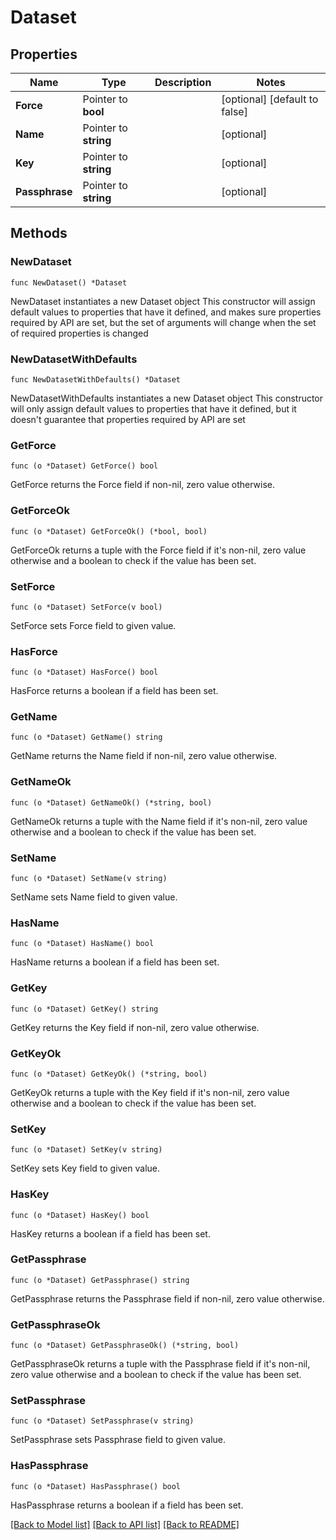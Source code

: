 # Dataset

## Properties

Name | Type | Description | Notes
------------ | ------------- | ------------- | -------------
**Force** | Pointer to **bool** |  | [optional] [default to false]
**Name** | Pointer to **string** |  | [optional] 
**Key** | Pointer to **string** |  | [optional] 
**Passphrase** | Pointer to **string** |  | [optional] 

## Methods

### NewDataset

`func NewDataset() *Dataset`

NewDataset instantiates a new Dataset object
This constructor will assign default values to properties that have it defined,
and makes sure properties required by API are set, but the set of arguments
will change when the set of required properties is changed

### NewDatasetWithDefaults

`func NewDatasetWithDefaults() *Dataset`

NewDatasetWithDefaults instantiates a new Dataset object
This constructor will only assign default values to properties that have it defined,
but it doesn't guarantee that properties required by API are set

### GetForce

`func (o *Dataset) GetForce() bool`

GetForce returns the Force field if non-nil, zero value otherwise.

### GetForceOk

`func (o *Dataset) GetForceOk() (*bool, bool)`

GetForceOk returns a tuple with the Force field if it's non-nil, zero value otherwise
and a boolean to check if the value has been set.

### SetForce

`func (o *Dataset) SetForce(v bool)`

SetForce sets Force field to given value.

### HasForce

`func (o *Dataset) HasForce() bool`

HasForce returns a boolean if a field has been set.

### GetName

`func (o *Dataset) GetName() string`

GetName returns the Name field if non-nil, zero value otherwise.

### GetNameOk

`func (o *Dataset) GetNameOk() (*string, bool)`

GetNameOk returns a tuple with the Name field if it's non-nil, zero value otherwise
and a boolean to check if the value has been set.

### SetName

`func (o *Dataset) SetName(v string)`

SetName sets Name field to given value.

### HasName

`func (o *Dataset) HasName() bool`

HasName returns a boolean if a field has been set.

### GetKey

`func (o *Dataset) GetKey() string`

GetKey returns the Key field if non-nil, zero value otherwise.

### GetKeyOk

`func (o *Dataset) GetKeyOk() (*string, bool)`

GetKeyOk returns a tuple with the Key field if it's non-nil, zero value otherwise
and a boolean to check if the value has been set.

### SetKey

`func (o *Dataset) SetKey(v string)`

SetKey sets Key field to given value.

### HasKey

`func (o *Dataset) HasKey() bool`

HasKey returns a boolean if a field has been set.

### GetPassphrase

`func (o *Dataset) GetPassphrase() string`

GetPassphrase returns the Passphrase field if non-nil, zero value otherwise.

### GetPassphraseOk

`func (o *Dataset) GetPassphraseOk() (*string, bool)`

GetPassphraseOk returns a tuple with the Passphrase field if it's non-nil, zero value otherwise
and a boolean to check if the value has been set.

### SetPassphrase

`func (o *Dataset) SetPassphrase(v string)`

SetPassphrase sets Passphrase field to given value.

### HasPassphrase

`func (o *Dataset) HasPassphrase() bool`

HasPassphrase returns a boolean if a field has been set.


[[Back to Model list]](../README.md#documentation-for-models) [[Back to API list]](../README.md#documentation-for-api-endpoints) [[Back to README]](../README.md)


